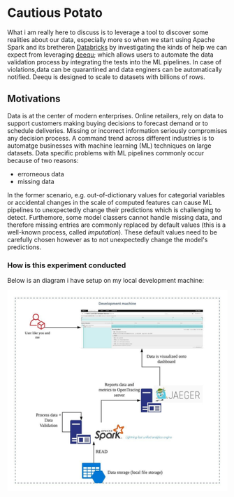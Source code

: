 # Cautious Potato

What i am really here to discuss is to leverage a tool to discover some realities
about our data, especially more so when we start using Apache Spark and its
bretheren [Databricks](https://databricks.com) by investigating the kinds of
help we can expect from leveraging [deequ](https://github.com/awslabs/deequ);
which allows users to automate the data validation process by integrating the
tests into the ML pipelines. In case of violations,data can be quarantined and
data enginers can be automatically notified. Deequ is designed to scale to
datasets with billions of rows.


## Motivations

Data is at the center of modern enterprises. Online retailers, rely on data to
support customers making buying decisions to forecast demand or to schedule
deliveries. Missing or incorrect information seriously compromises any decision
process. A command trend across different industries is to automatge businesses
with machine learning (ML) techniques on large datasets. Data specific problems
with ML pipelines commonly occur because of two reasons:

- errorneous data
- missing data

In the former scenario, e.g. out-of-dictionary values for categorial variables
or accidental changes in the scale of computed features can cause ML pipelines
to unexpectedly change their predictions which is challenging to detect.
Furthemore, some model classers cannot handle missing data, and therefore
missing entries are commonly replaced by default values (this is a well-known
process, called _imputation_). These default values need to be carefully chosen
however as to not unexpectedly change the model's predictions.

### How is this experiment conducted

Below is an diagram i have setup on my local development machine:

![Experiment](./imgs/OpenTracing_Deequ.jpeg)


